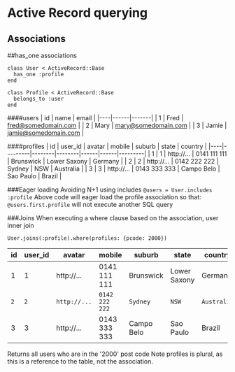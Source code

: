 Active Record querying
======================

Associations
------------

##has_one associations

```
class User < ActiveRecord::Base
  has_one :profile
end
```
```
class Profile < ActiveRecord::Base
  belongs_to :user
end
```

####users
| id | name | email |
|----|------|-------|
| 1 | Fred | fred@somedomain.com |
| 2 | Mary | mary@somedomain.com |
| 3 | Jamie | jamie@somedomain.com |

####profiles
| id | user_id | avatar | mobile | suburb | state | country |
|----|---------|--------|--------|------|------|---------|
| 1 | 1 | http://... | 0141 111 111 | Brunswick | Lower Saxony | Germany |
| 2 | 2 | http://... | 0142 222 222 | Sydney | NSW | Australia |
| 3 | 3 | http://... | 0143 333 333 | Campo Belo | Sao Paulo | Brazil |

###Eager loading
Avoiding N+1 using includes
`@users = User.includes :profile`
Above code will eager load the profile association so that:
`@users.first.profile`
will not execute another SQL query

###Joins
When executing a where clause based on the association, user inner join

```User.joins(:profile).where(profiles: {pcode: 2000})```

| id | user_id | avatar | mobile | suburb | state | country |
|----|---------|--------|--------|------|------|---------|
| 1 | 1 | http://... | 0141 111 111 | Brunswick | Lower Saxony | Germany |
|`2` | `2` | `http://...` | `0142 222 222` | `Sydney` | `NSW` | `Australia` |
| 3 | 3 | http://... | 0143 333 333 | Campo Belo | Sao Paulo | Brazil |

Returns all users who are in the '2000' post code
Note profiles is plural, as this is a reference to the table, not the
association.

